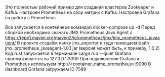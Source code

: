 Это полностью рабочий пример для создания кластеров Zookeeper и Kafka.
Настроен Prometheus на сбор метрик с Kafka.
Настроена Grafana на работу с Prometheus. 

Всё запускается в контейнере командой docker-compose up -d
Перед сборкой необходимо скачать JMX Prometheus Java Agent c https://repo1.maven.org/maven2/io/prometheus/jmx/jmx_prometheus_javaagent/
В проекте создаём папку jmx_exporter и туда помещаем файл jmx_prometheus_javaagent-1.0.1.jar (версия может быть, к примеру, 1.0.2)
Код rust запускается в терминале cargo run --quiet
Grafana просматривается на 127.0.0.1:3000
При подключении Grafana к Prometheus используем http://<container_name_prometheus>:9090
В dashboard Grafana загружаем ID 7589